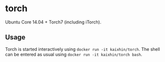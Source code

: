 torch
=====
Ubuntu Core 14.04 + Torch7 (including iTorch).

Usage
-----
Torch is started interactively using `docker run -it kaixhin/torch`.
The shell can be entered as usual using `docker run -it kaixhin/torch bash`.
